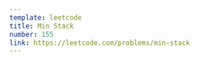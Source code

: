 ```yaml
---
template: leetcode
title: Min Stack
number: 155
link: https://leetcode.com/problems/min-stack
---
```

